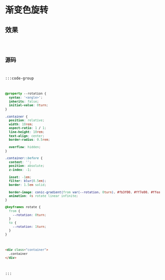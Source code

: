 <script setup>
import Code from '../code/渐变色旋转.vue'
</script>

# 渐变色旋转

## 效果

<Code />

## 源码

:::code-group
```css [style]
@property --rotation {
  syntax: '<angle>';
  inherits: false;
  initial-value: 0turn;
}

.container {
  position: relative;
  width: 10rem;
  aspect-ratio: 1 / 1;
  line-height: 10rem;
  text-align: center;
  border-radius: 0.5rem;

  overflow: hidden;
}

.container::before {
  content: '';
  position: absolute;
  z-index: -1;

  inset: -1em;
  filter: blur(0.5em);
  border: 1.5em solid;

  border-image: conic-gradient(from var(--rotation, 0turn), #fb3f00, #ff7e00, #ffea00, #00f3ff, #bb00ff, #fb3f00) 1;
  animation: 4s rotate linear infinite;
}

@keyframes rotate {
  from {
    --rotation: 0turn;
  }
  to {
    --rotation: 1turn;
  }
}
```

```html [template]
<div class="container">
  .container
</div>
```
:::